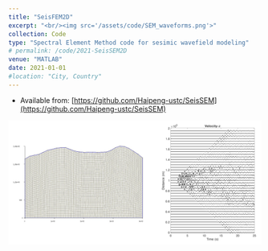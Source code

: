 ```yaml
---
title: "SeisFEM2D"
excerpt: "<br/><img src='/assets/code/SEM_waveforms.png'>"
collection: Code
type: "Spectral Element Method code for sesimic wavefield modeling"
# permalink: /code/2021-SeisSEM2D
venue: "MATLAB"
date: 2021-01-01
#location: "City, Country"
---
```


* Available from: [https://github.com/Haipeng-ustc/SeisSEM](https://github.com/Haipeng-ustc/SeisSEM)

![image](/assets/code/SEM_waveforms.png)

